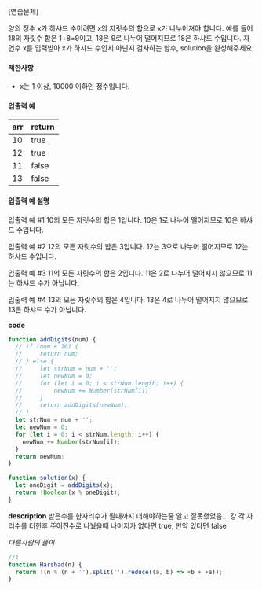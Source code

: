 [연습문제]

양의 정수 x가 하샤드 수이려면 x의 자릿수의 합으로 x가 나누어져야 합니다. 예를 들어 18의 자릿수 합은 1+8=9이고, 18은 9로 나누어 떨어지므로 18은 하샤드 수입니다. 자연수 x를 입력받아 x가 하샤드 수인지 아닌지 검사하는 함수, solution을 완성해주세요.

#### 제한사항

- x는 1 이상, 10000 이하인 정수입니다.

#### 입출력 예

| arr | return |
| --- | ------ |
| 10  | true   |
| 12  | true   |
| 11  | false  |
| 13  | false  |

#### 입출력 예 설명

입출력 예 #1
10의 모든 자릿수의 합은 1입니다. 10은 1로 나누어 떨어지므로 10은 하샤드 수입니다.

입출력 예 #2
12의 모든 자릿수의 합은 3입니다. 12는 3으로 나누어 떨어지므로 12는 하샤드 수입니다.

입출력 예 #3
11의 모든 자릿수의 합은 2입니다. 11은 2로 나누어 떨어지지 않으므로 11는 하샤드 수가 아닙니다.

입출력 예 #4
13의 모든 자릿수의 합은 4입니다. 13은 4로 나누어 떨어지지 않으므로 13은 하샤드 수가 아닙니다.

**code**

```js
function addDigits(num) {
  // if (num < 10) {
  //     return num;
  // } else {
  //     let strNum = num + '';
  //     let newNum = 0;
  //     for (let i = 0; i < strNum.length; i++) {
  //         newNum += Number(strNum[i])
  //     }
  //     return addDigits(newNum);
  // }
  let strNum = num + '';
  let newNum = 0;
  for (let i = 0; i < strNum.length; i++) {
    newNum += Number(strNum[i]);
  }
  return newNum;
}

function solution(x) {
  let oneDigit = addDigits(x);
  return !Boolean(x % oneDigit);
}
```

**description**
받은수를 한자리수가 될때까지 더해야하는줄 알고 잘못했었음...
걍 각 자리수를 더한후 주어진수로 나눴을때 나머지가 없다면 true, 만약 있다면 false

_다른사람의 풀이_

```js
//1
function Harshad(n) {
  return !(n % (n + '').split('').reduce((a, b) => +b + +a));
}
```
